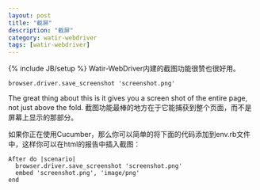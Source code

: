 ```yaml
---
layout: post
title: "截屏"
description: "截屏"
category: watir-webdriver
tags: [watir-webdriver]
---
```

{% include JB/setup %}
Watir-WebDriver内建的截图功能很赞也很好用。

	browser.driver.save_screenshot 'screenshot.png'

The great thing about this is it gives you a screen shot of the entire page, not just above the fold.
截图功能最棒的地方在于它能捕获到整个页面，而不是屏幕上显示的那部分。

如果你正在使用Cucumber，那么你可以简单的将下面的代码添加到env.rb文件中，这样你可以在html的报告中插入截图：

	After do |scenario|
	  browser.driver.save_screenshot 'screenshot.png'
	  embed 'screenshot.png', 'image/png'
	end


